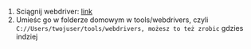 1. Sciągnij webdriver: [link](https://chromedriver.storage.googleapis.com/index.html?path=103.0.5060.134/)
2. Umieśc go w folderze domowym w tools/webdrivers, czyli `C://Users/twojuser/tools/webdrivers, możesz to też zrobic`
gdzies indziej
